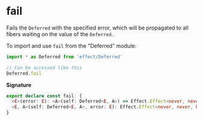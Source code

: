 # fail

Fails the `Deferred` with the specified error, which will be propagated to
all fibers waiting on the value of the `Deferred`.

To import and use `fail` from the "Deferred" module:

```ts
import * as Deferred from 'effect/Deferred'

// Can be accessed like this
Deferred.fail
```

**Signature**

```ts
export declare const fail: {
  <E>(error: E): <A>(self: Deferred<E, A>) => Effect.Effect<never, never, boolean>
  <E, A>(self: Deferred<E, A>, error: E): Effect.Effect<never, never, boolean>
}
```

